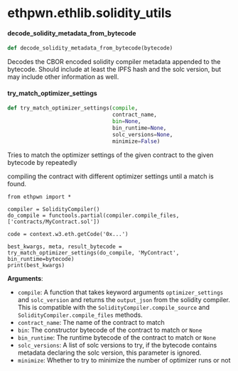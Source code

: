 <a id="ethpwn.ethlib.solidity_utils"></a>

# ethpwn.ethlib.solidity\_utils

<a id="ethpwn.ethlib.solidity_utils.decode_solidity_metadata_from_bytecode"></a>

#### decode\_solidity\_metadata\_from\_bytecode

```python
def decode_solidity_metadata_from_bytecode(bytecode)
```

Decodes the CBOR encoded solidity compiler metadata appended to the bytecode.
Should include at least the IPFS hash and the solc version, but may include
other information as well.

<a id="ethpwn.ethlib.solidity_utils.try_match_optimizer_settings"></a>

#### try\_match\_optimizer\_settings

```python
def try_match_optimizer_settings(compile,
                                 contract_name,
                                 bin=None,
                                 bin_runtime=None,
                                 solc_versions=None,
                                 minimize=False)
```

Tries to match the optimizer settings of the given contract to the given bytecode by repeatedly

compiling the contract with different optimizer settings until a match is found.

```
from ethpwn import *

compiler = SolidityCompiler()
do_compile = functools.partial(compiler.compile_files, ['contracts/MyContract.sol'])

code = context.w3.eth.getCode('0x...')

best_kwargs, meta, result_bytecode = try_match_optimizer_settings(do_compile, 'MyContract', bin_runtime=bytecode)
print(best_kwargs)
```

**Arguments**:

- `compile`: A function that takes keyword arguments `optimizer_settings` and `solc_version`
and returns the `output_json` from the solidity compiler. This is compatible with
the `SolidityCompiler.compile_source` and `SolidityCompiler.compile_files` methods.
- `contract_name`: The name of the contract to match
- `bin`: The constructor bytecode of the contract to match or `None`
- `bin_runtime`: The runtime bytecode of the contract to match or `None`
- `solc_versions`: A list of solc versions to try, if the bytecode contains metadata
declaring the solc version, this parameter is ignored.
- `minimize`: Whether to try to minimize the number of optimizer runs or not

